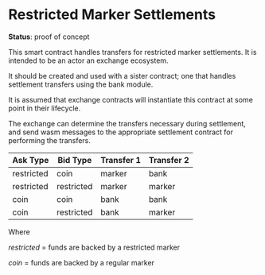 # Restricted Marker Settlements

__Status__: proof of concept

This smart contract handles transfers for restricted marker settlements. It is intended to be an
actor an exchange ecosystem.

It should be created and used with a sister contract; one that handles settlement transfers using
the bank module.

It is assumed that exchange contracts will instantiate this contract at some point in their
lifecycle.

The exchange can determine the transfers necessary during settlement, and send wasm messages to the
appropriate settlement contract for performing the transfers.

| Ask Type     | Bid Type     | Transfer 1 | Transfer 2 |
| ------------ | ------------ | ---------- | ---------- |
| restricted   | coin         | marker     | bank       |
| restricted   | restricted   | marker     | marker     |
| coin         | coin         | bank       | bank       |
| coin         | restricted   | bank       | marker     |

Where

_restricted_ = funds are backed by a restricted marker

_coin_ = funds are backed by a regular marker
